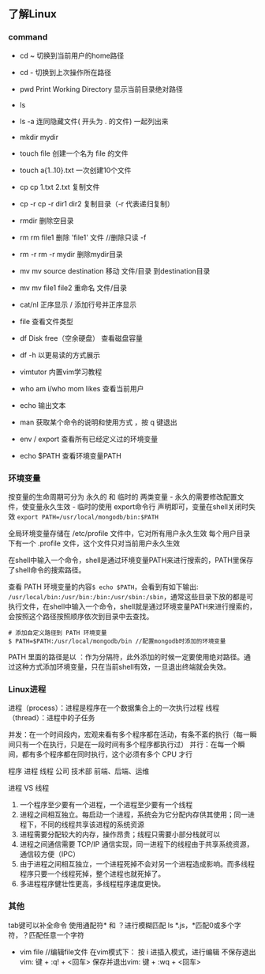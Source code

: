 ## 了解Linux 

### command

- cd ~          切换到当前用户的home路径
- cd -          切换到上次操作所在路径
- pwd           Print Working Directory 显示当前目录绝对路径 
- ls              
- ls -a         连同隐藏文件( 开头为 . 的文件) 一起列出来

- mkdir mydir
- touch file    创建一个名为 file 的文件
- touch a{1..10}.txt  一次创建10个文件

- cp        cp  1.txt  2.txt    复制文件
- cp -r     cp -r dir1 dir2 复制目录（-r 代表递归复制）

- rmdir         删除空目录  
- rm            rm file1  删除 'file1' 文件  //删除只读 -f
- rm -r         rm -r mydir  删除mydir目录
  
- mv        mv source destination  移动 文件/目录 到destination目录
- mv        mv file1 file2  重命名 文件/目录

- cat/nl    正序显示 / 添加行号并正序显示

- file      查看文件类型

- df        Disk free（空余硬盘） 查看磁盘容量 
- df -h     以更易读的方式展示

- vimtutor  内置vim学习教程
- who am i/who mom likes    查看当前用户

- echo      输出文本
- man  <command>    获取某个命令的说明和使用方式 ，按 q 键退出
- env / export  查看所有已经定义过的环境变量
- echo $PATH    查看环境变量PATH

### 环境变量
按变量的生命周期可分为 永久的 和 临时的 两类变量
    - 永久的需要修改配置文件，使变量永久生效
    - 临时的使用 export命令行 声明即可，变量在shell关闭时失效
    `export PATH=/usr/local/mongodb/bin:$PATH`

全局环境变量存储在  /etc/profile 文件中，它对所有用户永久生效
每个用户目录下有一个 .profile 文件，这个文件只对当前用户永久生效

在shell中输入一个命令，shell是通过环境变量PATH来进行搜索的，PATH里保存了shell命令的搜索路径。

查看 PATH 环境变量的内容`$ echo $PATH`，会看到有如下输出:
`/usr/local/bin:/usr/bin:/bin:/usr/sbin:/sbin`，通常这些目录下放的都是可执行文件，在shell中输入一个命令，shell就是通过环境变量PATH来进行搜索的，会按照这个路径按照顺序依次到目录中去查找。
```shell
# 添加自定义路径到 PATH 环境变量
$ PATH=$PATH:/usr/local/mongodb/bin //配置mongodb时添加的环境变量
```
PATH 里面的路径是以 ：作为分隔符，此外添加的时候一定要使用绝对路径。通过这种方式添加环境变量，只在当前shell有效，一旦退出终端就会失效。

### Linux进程
进程（process）：进程是程序在一个数据集合上的一次执行过程
线程（thread）：进程中的子任务

并发：在一个时间段内，宏观来看有多个程序都在活动，有条不紊的执行（每一瞬间只有一个在执行，只是在一段时间有多个程序都执行过）
并行：在每一个瞬间，都有多个程序都在同时执行，这个必须有多个 CPU 才行

程序      进程          线程 
公司      技术部    前端、后端、运维

进程 VS 线程
1. 一个程序至少要有一个进程，一个进程至少要有一个线程
2. 进程之间相互独立。每启动一个进程，系统会为它分配内存供其使用；同一进程下，不同的线程共享该进程的系统资源
3. 进程需要分配较大的内存，操作昂贵；线程只需要小部分栈就可以
4. 进程之间通信需要 TCP/IP 通信实现，同一进程下的线程由于共享系统资源，通信较方便（IPC）
5. 由于进程之间相互独立，一个进程死掉不会对另一个进程造成影响。而多线程程序只要一个线程死掉，整个进程也就死掉了。
6. 多进程程序健壮性更高，多线程程序速度更快。

### 其他
tab键可以补全命令
使用通配符* 和 ？进行模糊匹配 ls *.js，*匹配0或多个字符，？匹配任意一个字符

- vim file //编辑file文件
在vim模式下：
按 i 进插入模式，进行编辑
不保存退出vim:   <ESC>键 +   :q!    +   <回车>
保存并退出vim:   <ESC>键 +   :wq    +   <回车>

